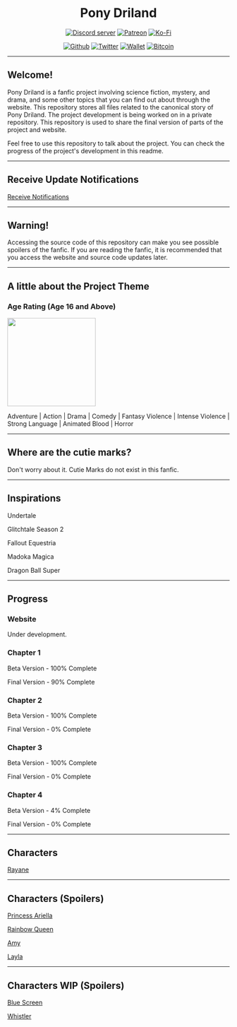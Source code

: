 <div align="center">
<h1>Pony Driland</h1>
<p>
    <a href="https://discord.gg/GegfAgNxRX"><img src="https://img.shields.io/discord/881322783538298891?color=7289da&logo=discord&logoColor=white" alt="Discord server" /></a>
    <a href="https://www.patreon.com/JasminDreasond"><img src="https://img.shields.io/badge/donate-patreon-F96854.svg?logo=patreon" alt="Patreon" /></a>
    <a href="https://ko-fi.com/jasmindreasond"><img src="https://img.shields.io/badge/donate-ko%20fi-29ABE0.svg?logo=ko-fi" alt="Ko-Fi" /></a>
</p>

[![Github](https://img.shields.io/badge/-Github-000?style=for-the-badge&logo=Github&logoColor=white)](https://github.com/Pony-Driland)
[![Twitter](https://img.shields.io/badge/-Twitter-1da1f2?style=for-the-badge&logo=Twitter&logoColor=white)](https://twitter.com/JasminDreasond/)
[![Wallet](https://img.shields.io/badge/-Wallet_Donation-ecf0f1?style=for-the-badge&logo=Ethereum&logoColor=black)](https://unstoppabledomains.com/d/jasmindreasond.wallet)
[![Bitcoin](https://img.shields.io/badge/-Bitcoin_Donation-0d579b?style=for-the-badge&logo=Bitcoin&logoColor=black)](https://www.blockchain.com/pt/btc/address/bc1qhs82du0cklclz2fvtz40hky4f2c3qys09erel3)

</div>

<hr/>

## Welcome!

Pony Driland is a fanfic project involving science fiction, mystery, and drama, and some other topics that you can find out about through the website. This repository stores all files related to the canonical story of Pony Driland.
The project development is being worked on in a private repository. This repository is used to share the final version of parts of the project and website.

Feel free to use this repository to talk about the project. 
You can check the progress of the project's development in this readme.

<hr/>

## Receive Update Notifications

<a href="https://puddy.club/github/subscription?username=Pony-Driland&repository=Website" target="_blank">Receive Notifications</a>

<hr/>

## Warning!
Accessing the source code of this repository can make you see possible spoilers of the fanfic. If you are reading the fanfic, it is recommended that you access the website and source code updates later.

<hr/>

## A little about the Project Theme

### Age Rating (Age 16 and Above)

<img src="https://github.com/Pony-Driland/Website/blob/main/docs/img/age-rating/teen.jpg?raw=true" height="200" />

Adventure | Action | Drama | Comedy | Fantasy Violence | Intense Violence | Strong Language | Animated Blood | Horror

<hr/>

## Where are the cutie marks?
Don't worry about it. Cutie Marks do not exist in this fanfic.
<hr/>

## Inspirations
Undertale

Glitchtale Season 2

Fallout Equestria

Madoka Magica

Dragon Ball Super

<hr/>

## Progress

### Website
Under development.

### Chapter 1
Beta Version - 100% Complete

Final Version - 90% Complete

### Chapter 2
Beta Version - 100% Complete

Final Version - 0% Complete

### Chapter 3
Beta Version - 100% Complete

Final Version - 0% Complete

### Chapter 4
Beta Version - 4% Complete

Final Version - 0% Complete

<hr/>

## Characters

<a href="https://github.com/Pony-Driland/Website/blob/main/docs/img/characters/rayane/README.md" target="_blank">Rayane</a>

<hr/>

## Characters (Spoilers)

<a href="https://github.com/Pony-Driland/Website/blob/main/docs/img/characters/princess-ariella/README.md" target="_blank">Princess Ariella</a>

<a href="https://github.com/Pony-Driland/Website/blob/main/docs/img/characters/rainbow-queen/README.md" target="_blank">Rainbow Queen</a>

<a href="https://github.com/Pony-Driland/Website/blob/main/docs/img/characters/amy/README.md" target="_blank">Amy</a>

<a href="https://github.com/Pony-Driland/Website/blob/main/docs/img/characters/layla/README.md" target="_blank">Layla</a>

<hr/>

## Characters WIP (Spoilers)

<a href="https://github.com/Pony-Driland/Website/blob/main/docs/img/characters/blue-screen/README.md" target="_blank">Blue Screen</a>

<a href="https://github.com/Pony-Driland/Website/blob/main/docs/img/characters/whistler/README.md" target="_blank">Whistler</a>